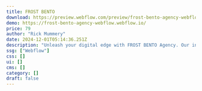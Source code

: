 ```yaml
---
title: FROST BENTO
download: https://preview.webflow.com/preview/frost-bento-agency-webflow?utm_medium=preview_link&utm_source=designer&utm_content=frost-bento-agency-webflow&preview=34697e4002cd0d5d059d2ae0cf878a0b&workflow=preview
demo: https://frost-bento-agency-webflow.webflow.io/
price: 79
author: "Rick Mummery"
date: 2024-12-01T05:14:36.251Z
description: "Unleash your digital edge with FROST BENTO Agency. Our innovative Webflow template merges contemporary design with powerful e-commerce features, delivering a seamless online experience tailored to your needs."
ssg: ["Webflow"]
css: []
ui: []
cms: []
category: []
draft: false
---
```

